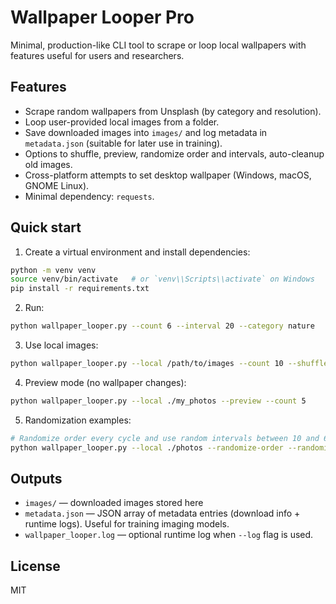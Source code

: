 # Wallpaper Looper Pro

Minimal, production-like CLI tool to scrape or loop local wallpapers with features useful for users and researchers.

## Features
- Scrape random wallpapers from Unsplash (by category and resolution).
- Loop user-provided local images from a folder.
- Save downloaded images into `images/` and log metadata in `metadata.json` (suitable for later use in training).
- Options to shuffle, preview, randomize order and intervals, auto-cleanup old images.
- Cross-platform attempts to set desktop wallpaper (Windows, macOS, GNOME Linux).
- Minimal dependency: `requests`.

## Quick start

1. Create a virtual environment and install dependencies:
```bash
python -m venv venv
source venv/bin/activate   # or `venv\\Scripts\\activate` on Windows
pip install -r requirements.txt
```

2. Run:
```bash
python wallpaper_looper.py --count 6 --interval 20 --category nature
```

3. Use local images:
```bash
python wallpaper_looper.py --local /path/to/images --count 10 --shuffle
```

4. Preview mode (no wallpaper changes):
```bash
python wallpaper_looper.py --local ./my_photos --preview --count 5
```

5. Randomization examples:
```bash
# Randomize order every cycle and use random intervals between 10 and 60 seconds
python wallpaper_looper.py --local ./photos --randomize-order --randomize-intervals --min-interval 10 --max-interval 60
```

## Outputs
- `images/` — downloaded images stored here
- `metadata.json` — JSON array of metadata entries (download info + runtime logs). Useful for training imaging models.
- `wallpaper_looper.log` — optional runtime log when `--log` flag is used.

## License
MIT
